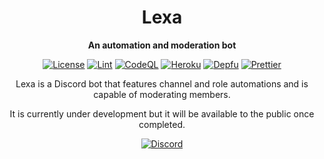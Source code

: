 <div align="center">
  
  # Lexa
  
  **An automation and moderation bot**
  
  [![License](https://img.shields.io/github/license/JKLorenzo/Lexa)](https://github.com/JKLorenzo/Lexa/blob/master/LICENSE)
  [![Lint](https://github.com/JKLorenzo/Lexa/workflows/Lint/badge.svg)](https://github.com/JKLorenzo/Lexa/actions/workflows/lint.yml)
  [![CodeQL](https://github.com/JKLorenzo/Lexa/workflows/CodeQL/badge.svg)](https://github.com/JKLorenzo/Lexa/actions/workflows/codeql.yml)
  [![Heroku](https://github.com/JKLorenzo/Lexa/workflows/Heroku/badge.svg)](https://github.com/JKLorenzo/Lexa/actions/workflows/heroku.yml)
  [![Depfu](https://badges.depfu.com/badges/10a2b397579dcfc1b15b4327c12a9bdd/count.svg)](https://depfu.com/github/JKLorenzo/Lexa?project_id=29783)
  [![Prettier](https://img.shields.io/badge/code_style-prettier-ff69b4.svg?style=flat-square)](https://github.com/prettier/prettier)
  
  Lexa is a Discord bot that features channel and role automations and is capable of moderating members.
  
  It is currently under development but it will be available to the public once completed.
  
  [![Discord](https://discord.com/api/guilds/867716791231971329/embed.png?style=banner2)](https://discord.gg/yJdKVRNHEB)
  
</div>
